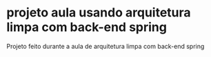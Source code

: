 # projeto aula usando arquitetura limpa com back-end spring

Projeto feito durante a aula de arquitetura limpa com back-end spring
